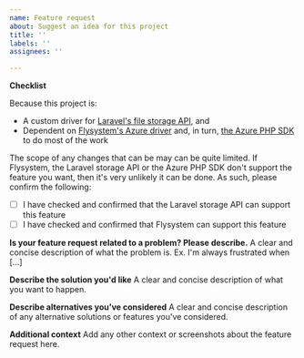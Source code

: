 ```yaml
---
name: Feature request
about: Suggest an idea for this project
title: ''
labels: ''
assignees: ''

---
```


**Checklist**

Because this project is:

* A custom driver for [Laravel's file storage API](https://laravel.com/docs/8.x/filesystem), and
* Dependent on [Flysystem's Azure driver](https://flysystem.thephpleague.com/v1/docs/adapter/azure/) and, in turn, [the Azure PHP SDK](https://github.com/Azure/azure-storage-php) to do most of the work

The scope of any changes that can be may can be quite limited. If Flysystem, the Laravel storage API or the Azure PHP SDK don't support the feature you want, then it's very unlikely it can be done. As such, please confirm the following:

- [ ] I have checked and confirmed that the Laravel storage API can support this feature
- [ ] I have checked and confirmed that Flysystem can support this feature

**Is your feature request related to a problem? Please describe.**
A clear and concise description of what the problem is. Ex. I'm always frustrated when [...]

**Describe the solution you'd like**
A clear and concise description of what you want to happen.

**Describe alternatives you've considered**
A clear and concise description of any alternative solutions or features you've considered.

**Additional context**
Add any other context or screenshots about the feature request here.
